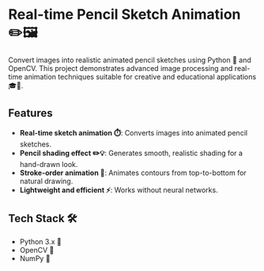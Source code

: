 # Real-time Pencil Sketch Animation ✏️🖼️

Convert images into realistic animated pencil sketches using Python 🐍 and OpenCV. This project demonstrates advanced image processing and real-time animation techniques suitable for creative and educational applications 🎓🎨.

## Features

- **Real-time sketch animation ⏱️**: Converts images into animated pencil sketches.
- **Pencil shading effect ✏️💡**: Generates smooth, realistic shading for a hand-drawn look.
- **Stroke-order animation 🔽**: Animates contours from top-to-bottom for natural drawing.
- **Lightweight and efficient ⚡**: Works without neural networks.

## Tech Stack 🛠️

- Python 3.x 🐍
- OpenCV 📸
- NumPy 🔢
